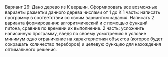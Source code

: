 Вариант 26: Дано дерево из К вершин. Сформировать все возможные варианты разметки данного дерева числами от 1 до К
1 часть: написать программу в соответствии со своим вариантом задания. Написать 2 варианта формирования: алгоритмический и с помощью функций питона, сравнив по времени их выполнение.
2 часть: усложнить написанную программу, введя по своему усмотрению в условие минимум одно ограничение на характеристики объектов (которое будет сокращать количество переборов) и целевую функцию для нахождения оптимального решения.
